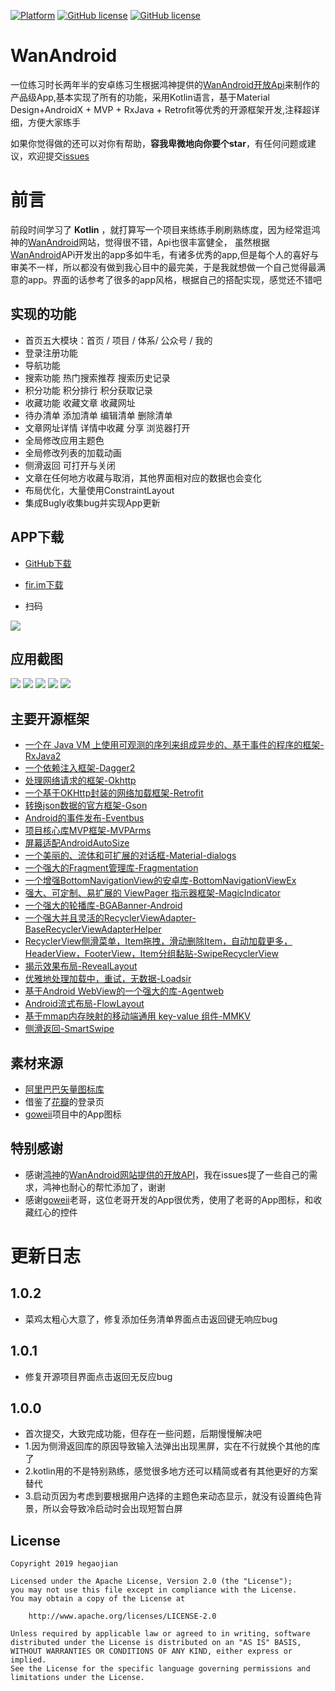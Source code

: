 [![Platform][1]][2] [![GitHub license][3]][4]  [![GitHub license][5]][6] 

[1]:https://img.shields.io/badge/platform-Android-blue.svg  
[2]:https://github.com/hegaojian/WanAndroid
[3]:https://img.shields.io/github/release/hegaojian/WanAndroid.svg
[4]:https://github.com/hegaojian/WanAndroid/releases/latest
[5]:https://img.shields.io/badge/license-Apache%202-blue.svg
[6]:https://github.com/hegaojian/WanAndroid/blob/master/LICENSE


# WanAndroid
一位练习时长两年半的安卓练习生根据鸿神提供的[WanAndroid开放Api](https://www.wanandroid.com/blog/show/2)来制作的产品级App,基本实现了所有的功能，采用Kotlin语言，基于Material Design+AndroidX + MVP + RxJava + Retrofit等优秀的开源框架开发,注释超详细，方便大家练手

如果你觉得做的还可以对你有帮助，**容我卑微地向你要个star**，有任何问题或建议，欢迎提交[issues](https://github.com/hegaojian/WanAndroid/issues)

# 前言
前段时间学习了 **Kotlin** ，就打算写一个项目来练练手刷刷熟练度，因为经常逛鸿神的[WanAndroid](https://www.wanandroid.com)网站，觉得很不错，Api也很丰富健全， 虽然根据[WanAndroid](https://www.wanandroid.com)APi开发出的app多如牛毛，有诸多优秀的app,但是每个人的喜好与审美不一样，所以都没有做到我心目中的最完美，于是我就想做一个自己觉得最满意的app。界面的话参考了很多的app风格，根据自己的搭配实现，感觉还不错吧

## 实现的功能

- 首页五大模块：首页 / 项目 / 体系/ 公众号 / 我的
- 登录注册功能
- 导航功能
- 搜索功能 热门搜索推荐 搜索历史记录
- 积分功能 积分排行 积分获取记录
- 收藏功能 收藏文章 收藏网址 
- 待办清单 添加清单 编辑清单 删除清单
- 文章网址详情 详情中收藏 分享 浏览器打开
- 全局修改应用主题色
- 全局修改列表的加载动画
- 侧滑返回 可打开与关闭
- 文章在任何地方收藏与取消，其他界面相对应的数据也会变化
- 布局优化，大量使用ConstraintLayout
- 集成Bugly收集bug并实现App更新

## APP下载

- [GitHub下载](https://github.com/hegaojian/WanAndroid/releases/download/1.0.0/app-release.apk)

- [fir.im下载](https://fir.im/4ybt)

- 扫码

![](image/qrcode_img.png)
 

## 应用截图

![](image/1-3.png)
![](image/4-6.png)
![](image/7-9.png)
![](image/10-12.png)
![](image/13-15.png)

## 主要开源框架
- [一个在 Java VM 上使用可观测的序列来组成异步的、基于事件的程序的框架-RxJava2](https://github.com/ReactiveX/RxJava)
- [一个依赖注入框架-Dagger2](https://github.com/square/dagger)
- [处理网络请求的框架-Okhttp](https://github.com/square/okhttp)
- [一个基于OKHttp封装的网络加载框架-Retrofit](https://github.com/square/retrofit)
- [转换json数据的官方框架-Gson](https://github.com/google/gson)
- [Android的事件发布-Eventbus](https://github.com/greenrobot/EventBus)
- [项目核心库MVP框架-MVPArms](https://github.com/JessYanCoding/MVPArms)
- [屏幕适配AndroidAutoSize](https://github.com/JessYanCoding/AndroidAutoSize)
- [一个美丽的、流体和可扩展的对话框-Material-dialogs](https://github.com/afollestad/material-dialogs)
- [一个强大的Fragment管理库-Fragmentation](https://github.com/YoKeyword/Fragmentation)
- [一个增强BottomNavigationView的安卓库-BottomNavigationViewEx](https://github.com/ittianyu/BottomNavigationViewEx)
- [强大、可定制、易扩展的 ViewPager 指示器框架-MagicIndicator](https://github.com/hackware1993/MagicIndicator)
- [一个强大的轮播库-BGABanner-Android](https://github.com/bingoogolapple/BGABanner-Android)
- [一个强大并且灵活的RecyclerViewAdapter-BaseRecyclerViewAdapterHelper](https://github.com/CymChad/BaseRecyclerViewAdapterHelper)
- [RecyclerView侧滑菜单，Item拖拽，滑动删除Item，自动加载更多，HeaderView，FooterView，Item分组黏贴-SwipeRecyclerView](https://github.com/yanzhenjie/SwipeRecyclerView)
- [揭示效果布局-RevealLayout](https://github.com/goweii/RevealLayout)
- [优雅地处理加载中，重试，无数据-Loadsir](https://github.com/KingJA/LoadSir)
- [基于Android WebView的一个强大的库-Agentweb](https://github.com/Justson/AgentWeb)
- [Android流式布局-FlowLayout](https://github.com/hongyangAndroid/FlowLayout)
- [基于mmap内存映射的移动端通用 key-value 组件-MMKV](https://github.com/Tencent/MMKV)
- [侧滑返回-SmartSwipe](https://github.com/luckybilly/SmartSwipe)

## 素材来源
- [阿里巴巴矢量图标库](http://www.iconfont.cn/)
- 借鉴了[花瓣](https://huaban.com/)的登录页
- [goweii](https://github.com/goweii/WanAndroid)项目中的App图标

## 特别感谢
- 感谢[鸿神](https://github.com/hongyangAndroid)的[WanAndroid网站提供的开放API](https://www.wanandroid.com/blog/show/2)，我在issues提了一些自己的需求，鸿神也耐心的帮忙添加了，谢谢
- 感谢[goweii](https://github.com/goweii/WanAndroid)老哥，这位老哥开发的App很优秀，使用了老哥的App图标，和收藏红心的控件

# 更新日志

## 1.0.2
- 菜鸡太粗心大意了，修复添加任务清单界面点击返回键无响应bug

## 1.0.1

- 修复开源项目界面点击返回无反应bug

## 1.0.0

- 首次提交，大致完成功能，但存在一些问题，后期慢慢解决吧
- 1.因为侧滑返回库的原因导致输入法弹出出现黑屏，实在不行就换个其他的库了
- 2.kotlin用的不是特别熟练，感觉很多地方还可以精简或者有其他更好的方案替代
- 3.启动页因为考虑到要根据用户选择的主题色来动态显示，就没有设置纯色背景，所以会导致冷启动时会出现短暂白屏


## License
```
Copyright 2019 hegaojian

Licensed under the Apache License, Version 2.0 (the "License");
you may not use this file except in compliance with the License.
You may obtain a copy of the License at

    http://www.apache.org/licenses/LICENSE-2.0

Unless required by applicable law or agreed to in writing, software
distributed under the License is distributed on an "AS IS" BASIS,
WITHOUT WARRANTIES OR CONDITIONS OF ANY KIND, either express or implied.
See the License for the specific language governing permissions and
limitations under the License.
```
